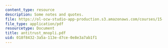 ```yaml
---
content_type: resource
description: Some notes and quotes.
file: https://ol-ocw-studio-app-production.s3.amazonaws.com/courses/15-010-economic-analysis-for-business-decisions-fall-2004/018f84323a5a113ed7ce0e8e3a7ab1f1_antitrust_mnopli.pdf
file_type: application/pdf
resourcetype: Document
title: antitrust_mnopli.pdf
uid: 018f8432-3a5a-113e-d7ce-0e8e3a7ab1f1
---
```

